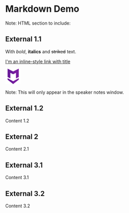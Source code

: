 # Markdown Demo

Note: HTML section to include: <section data-markdown="../reveal.js.md" data-separator="^\n\n\n" data-vertical="^\n\n" data-notes="^Note:" data-charset="iso-8859-15"></section>



## External 1.1

With *bold*, **italics** and ~~striked~~ text.

[I'm an inline-style link with title](https://www.google.com "Google's Homepage")

![alt text](https://github.com/adam-p/markdown-here/raw/master/src/common/images/icon48.png "Logo Title Text 1")

Note: This will only appear in the speaker notes window.


## External 1.2

Content 1.2



## External 2

Content 2.1



## External 3.1

Content 3.1


## External 3.2

Content 3.2
